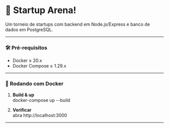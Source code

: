 # 🚀 Startup Arena! 

Um torneio de startups com backend em Node.js/Express e banco de dados em PostgreSQL.

---

### 🛠 Pré‑requisitos
- Docker ≥ 20.x  
- Docker Compose ≥ 1.29.x  


---

### 🐳 Rodando com Docker
1. **Build & up**  
   docker-compose up --build

2. **Verificar**  
   abra http://localhost:3000

---

